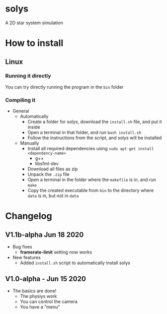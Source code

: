 # solys
A 2D star system simulation

# How to install
## Linux
### Running it directly
You can try directly running the program in the `bin` folder

### Compiling it
* General
	* Automatically
		* Create a folder for solys, download the `install.sh` file, and put it inside
		* Open a terminal in that folder, and run `bash install.sh`
		* Follow the instructions from the script, and solys will be installed
	* Manually
		* Install all required dependencies using `sudo apt-get install <dependency-name>`
			* g++
			* libsfml-dev
		* Download all files as zip
		* Unpack the `.zip` file
		* Open a terminal in the folder where the `makefile` is in, and run `make`
		* Copy the created executable from `bin` to the directory where `data` is in, but not in `data`

# Changelog
## V1.1b-alpha Jun 18 2020
* Bug fixes
	* **framerate-limit** setting now works
* New features
	* Added `install.sh` script to automatically install solys
## V1.0-alpha - Jun 15 2020
* The basics are done!
    * The physiys work
    * You can control the camera
    * You have a "menu"